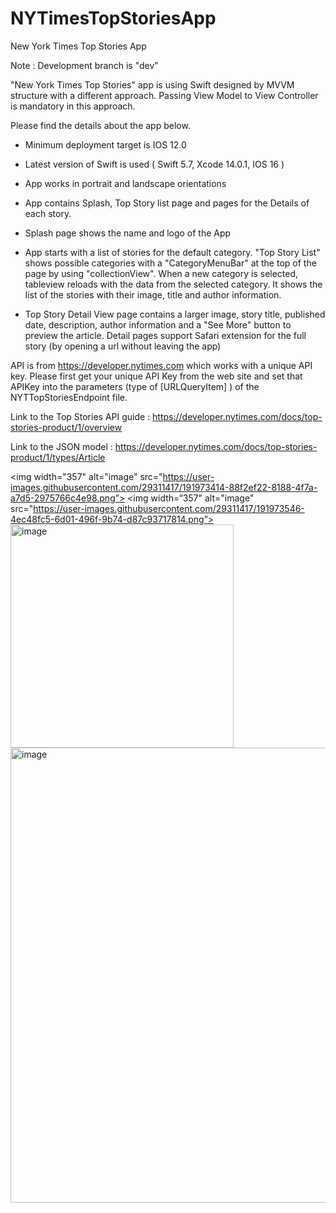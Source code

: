 # NYTimesTopStoriesApp
New York Times Top Stories App

Note : Development branch is "dev"

"New York Times Top Stories" app is using Swift designed by MVVM structure with a different approach. Passing View Model to View Controller is mandatory in this approach.

Please find the details about the app below.

-  Minimum deployment target is IOS 12.0

-  Latest version of Swift is used ( Swift 5.7, Xcode 14.0.1, IOS 16 )

-  App works in portrait and landscape orientations

-  App contains Splash, Top Story list page and pages for the Details of each story. 

-  Splash page shows the name and logo of the App

-  App starts with a list of stories for the default category. "Top Story List" shows possible categories with a "CategoryMenuBar" at the top of the page by using "collectionView". When a new category is selected, tableview reloads with the data from the selected category. It shows the list of the stories with their image, title and author information.

-  Top Story Detail View page contains a larger image, story title, published date, description, author information and a "See More" button to preview the article. Detail pages support Safari extension for the full story (by opening a url without leaving the app)

API is from https://developer.nytimes.com which works with a unique API key. Please first get your unique API Key from the web site and set that APIKey into the parameters (type of [URLQueryItem] ) of the NYTTopStoriesEndpoint file. 
 
Link to the Top Stories API guide : https://developer.nytimes.com/docs/top-stories-product/1/overview 
 
Link to the JSON model : https://developer.nytimes.com/docs/top-stories-product/1/types/Article

<img width="357" alt="image" src="https://user-images.githubusercontent.com/29311417/191973414-88f2ef22-8188-4f7a-a7d5-2975766c4e98.png”>
<img width=“357" alt="image" src="https://user-images.githubusercontent.com/29311417/191973546-4ec48fc5-6d01-496f-9b74-d87c93717814.png”>
<img width="357" alt="image" src="https://user-images.githubusercontent.com/29311417/191978611-4c22685e-bb1c-4a78-ae41-6be86c13ed87.png">
<img width="728" alt="image" src="https://user-images.githubusercontent.com/29311417/191978517-38b19122-cf3f-408c-8aeb-b56f84efc16e.png">
